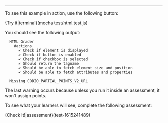 ---

To see this example in action, use the following button:

{Try it|terminal}(mocha test/html.test.js)

You should see the following output:

```text -hide-clipboard
  HTML Grader
    #actions
      ✔ Check if element is displayed
      ✔ Check if button is enabled
      ✔ Check if checkbox is selected
      ✔ Should return the tagname
      ✔ Should be able to fetch element size and position 
      ✔ Should be able to fetch attributes and properties 
  
  Missing CODIO_PARTIAL_POINTS_V2_URL
```

The last warning occurs because unless you run it inside an assessment, it won't assign points. 

To see what your learners will see, complete the following assessment:

{Check It!|assessment}(test-1615241489)

